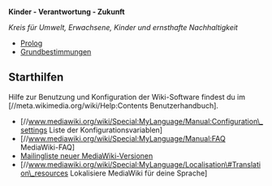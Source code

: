 **Kinder - Verantwortung - Zukunft**

*Kreis für Umwelt, Erwachsene, Kinder und ernsthafte Nachhaltigkeit*

-   [Prolog](/wiki/Prolog "wikilink")
-   [Grundbestimmungen](/wiki/Grundbestimmungen "wikilink")

Starthilfen
-----------

Hilfe zur Benutzung und Konfiguration der Wiki-Software findest du im
\[//meta.wikimedia.org/wiki/Help:Contents Benutzerhandbuch\].

-   \[//www.mediawiki.org/wiki/Special:MyLanguage/Manual:Configuration\_settings
    Liste der Konfigurationsvariablen\]
-   \[//www.mediawiki.org/wiki/Special:MyLanguage/Manual:FAQ
    MediaWiki-FAQ\]
-   [Mailingliste neuer
    MediaWiki-Versionen](https://lists.wikimedia.org/mailman/listinfo/mediawiki-announce)
-   \[//www.mediawiki.org/wiki/Special:MyLanguage/Localisation\#Translation\_resources
    Lokalisiere MediaWiki für deine Sprache\]

